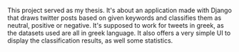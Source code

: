 This project served as my thesis. It's about an application made with Django that draws twitter posts based on given keywords and classifies them as neutral, positive or negative. It's supposed to work for tweets in greek, as the datasets used are all in greek language. It also offers a very simple UI to display the classification results, as well some statistics.
